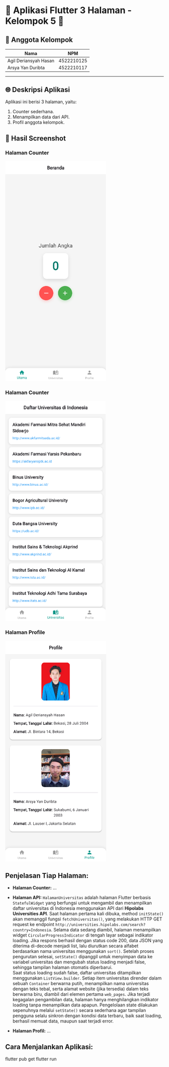 # 🌟 Aplikasi Flutter 3 Halaman - Kelompok 5 🌟

## 👥 Anggota Kelompok
| Nama                  | NPM        |
|-----------------------|------------|
| Agil Deriansyah Hasan | 4522210125 |
| Arsya Yan Duribta     | 4522210117 |

---

## 🌐 Deskripsi Aplikasi

Aplikasi ini berisi 3 halaman, yaitu:
1. Counter sederhana.
2. Menampilkan data dari API.
3. Profil anggota kelompok.

## 📸 Hasil Screenshot

### Halaman Counter
![Counter](screenshot/counter.png)

### Halaman Counter
![Counter](screenshot/universitas.png)

### Halaman Profile
![Profile](screenshot/profile.png)

## Penjelasan Tiap Halaman:
- **Halaman Counter:** ...
  
- **Halaman API:** `HalamanUniversitas` adalah halaman Flutter berbasis `StatefulWidget` yang berfungsi untuk mengambil dan menampilkan daftar universitas di Indonesia menggunakan API dari **Hipolabs Universities API**. Saat halaman pertama kali dibuka, method `initState()` akan memanggil fungsi `fetchUniversitas()`, yang melakukan HTTP GET request ke endpoint `http://universities.hipolabs.com/search?country=Indonesia`. Selama data sedang diambil, halaman menampilkan widget `CircularProgressIndicator` di tengah layar sebagai indikator loading. Jika respons berhasil dengan status code 200, data JSON yang diterima di-decode menjadi list, lalu diurutkan secara alfabet berdasarkan nama universitas menggunakan `sort()`. Setelah proses pengurutan selesai, `setState()` dipanggil untuk menyimpan data ke variabel universitas dan mengubah status loading menjadi false, sehingga tampilan halaman otomatis diperbarui.<br>
Saat status loading sudah false, daftar universitas ditampilkan menggunakan `ListView.builder`. Setiap item universitas dirender dalam sebuah `Container` berwarna putih, menampilkan nama universitas dengan teks tebal, serta alamat website (jika tersedia) dalam teks berwarna biru, diambil dari elemen pertama `web_pages`. Jika terjadi kegagalan pengambilan data, halaman hanya menghilangkan indikator loading tanpa menampilkan data apapun. Pengelolaan state dilakukan sepenuhnya melalui `setState()` secara sederhana agar tampilan pengguna selalu sinkron dengan kondisi data terbaru, baik saat loading, berhasil memuat data, maupun saat terjadi error.
  
- **Halaman Profil:** ...


## Cara Menjalankan Aplikasi:

flutter pub get flutter run
